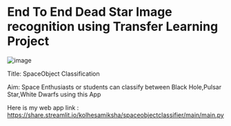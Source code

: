 # End To End Dead Star Image recognition using Transfer Learning Project

![image](https://user-images.githubusercontent.com/73512374/179820525-60445dde-af1c-470f-8b77-51623e9ea3e5.png)


Title: SpaceObject Classification

Aim: Space Enthusiasts or students can classify between Black Hole,Pulsar Star,White Dwarfs using this App

Here is my web app link :
https://share.streamlit.io/kolhesamiksha/spaceobjectclassifier/main/main.py
